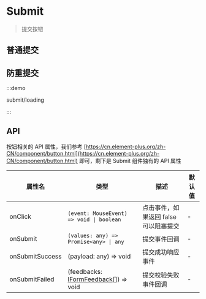 # Submit

> 提交按钮

## 普通提交

<!-- :::demo

submit/base

::: -->

<demo vue="submit/base.vue" />

## 防重提交

:::demo

submit/loading

:::

## API

按钮相关的 API 属性，我们参考 [https://cn.element-plus.org/zh-CN/component/button.html](https://cn.element-plus.org/zh-CN/component/button.html) 即可，剩下是 Submit 组件独有的 API 属性

| 属性名          | 类型                                                                                             | 描述                                  | 默认值 |
| --------------- | ------------------------------------------------------------------------------------------------ | ------------------------------------- | ------ |
| onClick         | `(event: MouseEvent) => void \| boolean`                                                         | 点击事件，如果返回 false 可以阻塞提交 | -      |
| onSubmit        | `(values: any) => Promise<any> \| any`                                                           | 提交事件回调                          | -      |
| onSubmitSuccess | (payload: any) => void                                                                           | 提交成功响应事件                      | -      |
| onSubmitFailed  | (feedbacks: [IFormFeedback](https://core.formilyjs.org/api/models/form#iformfeedback)[]) => void | 提交校验失败事件回调                  | -      |
